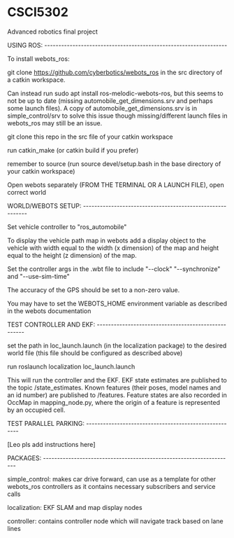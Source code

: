 # CSCI5302
Advanced robotics final project

USING ROS: -----------------------------------------------------------------

To install webots_ros: 

git clone https://github.com/cyberbotics/webots_ros in the src directory of a catkin workspace. 

Can instead run sudo apt install ros-melodic-webots-ros, but this seems to not be up to date (missing automobile_get_dimensions.srv and perhaps some launch files). A copy of automobile_get_dimensions.srv is in simple_control/srv to solve this issue though missing/different launch files in webots_ros may still be an issue.

git clone this repo in the src file of your catkin workspace

run catkin_make (or catkin build if you prefer)

remember to source (run source devel/setup.bash in the base directory of your catkin workspace)

Open webots separately (FROM THE TERMINAL OR A LAUNCH FILE), open correct world

WORLD/WEBOTS SETUP: ----------------------------------------------------------

Set vehicle controller to "ros_automobile"

To display the vehicle path map in webots add a display object to the vehicle with width equal to the width (x dimension) of the map and height equal to the height (z dimension) of the map. 

Set the controller args in the .wbt file to include "--clock" "--synchronize" and "--use-sim-time"

The accuracy of the GPS should be set to a non-zero value.

You may have to set the WEBOTS_HOME environment variable as described in the webots documentation

TEST CONTROLLER AND EKF: ----------------------------------------------------

set the path in loc_launch.launch (in the localization package) to the desired world file (this file should be configured as described above)

run roslaunch localization loc_launch.launch

This will run the controller and the EKF. EKF state estimates are published to the topic /state_estimates. Known features (their poses, model names and an id number) are published to /features. Feature states are also recorded in OccMap in mapping_node.py, where the origin of a feature is represented by an occupied cell. 

TEST PARALLEL PARKING: ------------------------------------------------------

[Leo pls add instructions here]

PACKAGES: --------------------------------------------------------------------

simple_control: makes car drive forward, can use as a template for other webots_ros controllers as it contains necessary subscribers and service calls 

localization: EKF SLAM and map display nodes

controller: contains controller node which will navigate track based on lane lines
